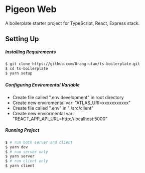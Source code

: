 # Pigeon Web

A boilerplate starter project for TypeScript, React, Express stack.

## Setting Up

##### Installing Requirements

```bash
$ git clone https://github.com/Orang-utan/ts-boilerplate.git
$ cd ts-boilerplate
$ yarn setup
```

##### Configuring Enviromental Variable

- Create file called ".env.development" in root directory
- Create new enviromental var: "ATLAS_URI=xxxxxxxxxxx"
- Create file called ".env" in "./src/client"
- Create new enviormental var: "REACT_APP_API_URL=http://localhost:5000"

##### Running Project

```bash
$ # run both server and client
$ yarn dev
$ # run server only
$ yarn server
$ # run client only
$ yarn client
```
